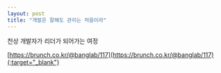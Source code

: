 ```yaml
---
layout: post
title: "개발은 잘해도 관리는 처음이라"
---
```


천상 개발자가 리더가 되어가는 여정 

[https://brunch.co.kr/@banglab/117](https://brunch.co.kr/@banglab/117){:target="_blank"}    
